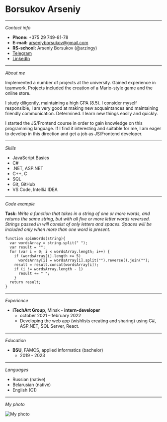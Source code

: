 # Borsukov Arseniy

***

*Contact info*

* **Phone:** +375 29 749-81-78
* **E-mail:** arseniyborsukov@gmail.com
* **RS-school:** Arseniy Borsukov (@arzingy)
* [Telegram](https://t.me/iambabypatrick)
* [LinkedIn](https://www.linkedin.com/in/arzingy/)

***

*About me*

Implemented a number of projects at the university. Gained experience in teamwork.
Projects included the creation of a Mario-style game and the online store.

I study diligently, maintaining a high GPA (8.5).
I consider myself responsible, I am very good at making new acquaintances and maintaining friendly communication. Determined.
I learn new things easily and quickly.

I started the JS/Frontend course in order to gain knowledge on this programming language.
If I find it interesting and suitable for me, I am eager to develop in this direction and get a job as JS/Frontend developer.

***

*Skills*

* JavaScript Basics
* C#
* .NET, ASP.NET
* C++, C
* SQL
* Git, GitHub
* VS Code, IntelliJ IDEA

***

*Code example*

**Task:** *Write a function that takes in a string of one or more words, and returns the same string,
but with all five or more letter words reversed.
Strings passed in will consist of only letters and spaces.
Spaces will be included only when more than one word is present.*

```
function spinWords(string){
  var wordsArray = string.split(" ");
  var result = "";
  for (var i = 0; i < wordsArray.length; i++) {
    if (wordsArray[i].length >= 5)
      wordsArray[i] = wordsArray[i].split("").reverse().join("");
    result = result.concat(wordsArray[i]);
    if (i != wordsArray.length - 1)
      result += " ";
    }
  return result;
}
```

***

*Experience*

* **iTechArt Group**, Minsk - **intern-developer**
    + october 2021 – february 2022
    + Developing the web app (wishlists creating and sharing) using C#, ASP.NET, SQL Server, React.

***

*Education*

* **BSU**, FAMCS, applied informatics (bachelor)
    + 2019 - 2023

***

*Languages*

* Russian (native)
* Belarusian (native)
* English (C1)

***

*My photo*

![My photo](https://sun9-75.userapi.com/impg/C3wXP6zUEZTmWWVE3-wLgk9Ry5ypFFPDgbny7Q/fw2cS8cyz-8.jpg?size=1440x1440&quality=95&sign=5d28f04411475c4253eceb4fa99621dd&type=album)
